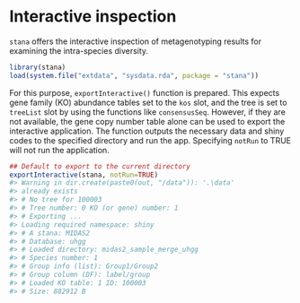 # Interactive inspection

`stana` offers the interactive inspection of metagenotyping results for examining the intra-species diversity.


```r
library(stana)
load(system.file("extdata", "sysdata.rda", package = "stana"))
```

For this purpose, `exportInteractive()` function is prepared. This expects gene family (KO) abundance tables set to the `kos` slot, and the tree is set to `treeList` slot by using the functions like `consensusSeq`. However, if they are not available, the gene copy number table alone can be used to export the interactive application. The function outputs the necessary data and shiny codes to the specified directory and run the app.
Specifying `notRun` to TRUE will not run the application.


```r
## Default to export to the current directory
exportInteractive(stana, notRun=TRUE)
#> Warning in dir.create(paste0(out, "/data")): '.\data'
#> already exists
#> # No tree for 100003
#> # Tree number: 0 KO (or gene) number: 1
#> # Exporting ...
#> Loading required namespace: shiny
#> # A stana: MIDAS2
#> # Database: uhgg
#> # Loaded directory: midas2_sample_merge_uhgg
#> # Species number: 1
#> # Group info (list): Group1/Group2
#> # Group column (DF): label/group
#> # Loaded KO table: 1 ID: 100003
#> # Size: 882912 B
```
